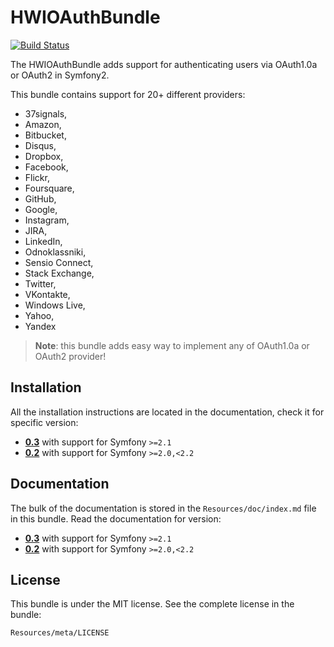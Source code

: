 HWIOAuthBundle
==============

[![Build Status](https://secure.travis-ci.org/hwi/HWIOAuthBundle.png?branch=master)](http://travis-ci.org/hwi/HWIOAuthBundle)

The HWIOAuthBundle adds support for authenticating users via OAuth1.0a or OAuth2 in Symfony2.

This bundle contains support for 20+ different providers:
* 37signals,
* Amazon,
* Bitbucket,
* Disqus,
* Dropbox,
* Facebook,
* Flickr,
* Foursquare,
* GitHub,
* Google,
* Instagram,
* JIRA,
* LinkedIn,
* Odnoklassniki,
* Sensio Connect,
* Stack Exchange,
* Twitter,
* VKontakte,
* Windows Live,
* Yahoo,
* Yandex

> __Note__: this bundle adds easy way to implement any of OAuth1.0a or OAuth2 provider!

Installation
------------

All the installation instructions are located in the documentation, check it for specific
version:

* [__0.3__](https://github.com/hwi/HWIOAuthBundle/blob/master/Resources/doc/1-setting_up_the_bundle.md) with support for Symfony `>=2.1`
* [__0.2__](https://github.com/hwi/HWIOAuthBundle/blob/0.2/Resources/doc/1-setting_up_the_bundle.md) with support for Symfony `>=2.0,<2.2`

Documentation
-------------

The bulk of the documentation is stored in the `Resources/doc/index.md`
file in this bundle. Read the documentation for version:

* [__0.3__](https://github.com/hwi/HWIOAuthBundle/blob/master/Resources/doc/index.md) with support for Symfony `>=2.1`
* [__0.2__](https://github.com/hwi/HWIOAuthBundle/blob/0.2/Resources/doc/index.md) with support for Symfony `>=2.0,<2.2`

License
-------

This bundle is under the MIT license. See the complete license in the bundle:

    Resources/meta/LICENSE
